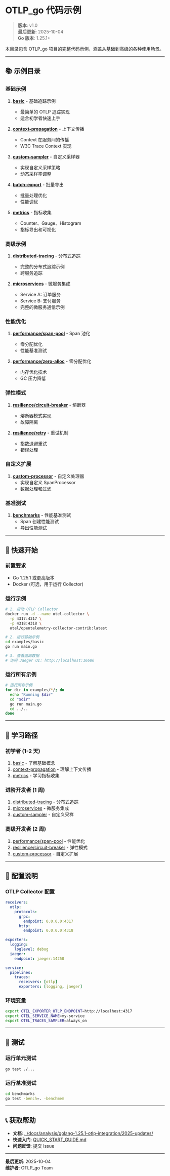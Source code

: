 # OTLP_go 代码示例

> **版本**: v1.0  
> **最后更新**: 2025-10-04  
> **Go 版本**: 1.25.1+

本目录包含 OTLP_go 项目的完整代码示例，涵盖从基础到高级的各种使用场景。

---

## 📚 示例目录

### 基础示例

1. **[basic](./basic/)** - 基础追踪示例
   - 最简单的 OTLP 追踪实现
   - 适合初学者快速上手

2. **[context-propagation](./context-propagation/)** - 上下文传播
   - Context 在服务间的传播
   - W3C Trace Context 实现

3. **[custom-sampler](./custom-sampler/)** - 自定义采样器
   - 实现自定义采样策略
   - 动态采样率调整

4. **[batch-export](./batch-export/)** - 批量导出
   - 批量处理优化
   - 性能调优

5. **[metrics](./metrics/)** - 指标收集
   - Counter、Gauge、Histogram
   - 指标导出和可视化

### 高级示例

1. **[distributed-tracing](./distributed-tracing/)** - 分布式追踪
   - 完整的分布式追踪示例
   - 跨服务追踪

2. **[microservices](./microservices/)** - 微服务集成
   - Service A: 订单服务
   - Service B: 支付服务
   - 完整的微服务通信示例

### 性能优化

1. **[performance/span-pool](./performance/span-pool/)** - Span 池化
   - 零分配优化
   - 性能基准测试

2. **[performance/zero-alloc](./performance/zero-alloc/)** - 零分配优化
   - 内存优化技术
   - GC 压力降低

### 弹性模式

1. **[resilience/circuit-breaker](./resilience/circuit-breaker/)** - 熔断器
    - 熔断器模式实现
    - 故障隔离

2. **[resilience/retry](./resilience/retry/)** - 重试机制
    - 指数退避重试
    - 错误处理

### 自定义扩展

1. **[custom-processor](./custom-processor/)** - 自定义处理器
    - 实现自定义 SpanProcessor
    - 数据处理和过滤

### 基准测试

1. **[benchmarks](../benchmarks/)** - 性能基准测试
    - Span 创建性能测试
    - 导出性能测试

---

## 🚀 快速开始

### 前置要求

- Go 1.25.1 或更高版本
- Docker (可选，用于运行 Collector)

### 运行示例

```bash
# 1. 启动 OTLP Collector
docker run -d --name otel-collector \
  -p 4317:4317 \
  -p 4318:4318 \
  otel/opentelemetry-collector-contrib:latest

# 2. 运行基础示例
cd examples/basic
go run main.go

# 3. 查看追踪数据
# 访问 Jaeger UI: http://localhost:16686
```

### 运行所有示例

```bash
# 运行所有示例
for dir in examples/*/; do
  echo "Running $dir"
  cd "$dir"
  go run main.go
  cd ../..
done
```

---

## 📖 学习路径

### 初学者 (1-2 天)

1. [basic](./basic/) - 了解基础概念
2. [context-propagation](./context-propagation/) - 理解上下文传播
3. [metrics](./metrics/) - 学习指标收集

### 进阶开发者 (1 周)

1. [distributed-tracing](./distributed-tracing/) - 分布式追踪
2. [microservices](./microservices/) - 微服务集成
3. [custom-sampler](./custom-sampler/) - 自定义采样

### 高级开发者 (2 周)

1. [performance/span-pool](./performance/span-pool/) - 性能优化
2. [resilience/circuit-breaker](./resilience/circuit-breaker/) - 弹性模式
3. [custom-processor](./custom-processor/) - 自定义扩展

---

## 🔧 配置说明

### OTLP Collector 配置

```yaml
receivers:
  otlp:
    protocols:
      grpc:
        endpoint: 0.0.0.0:4317
      http:
        endpoint: 0.0.0.0:4318

exporters:
  logging:
    loglevel: debug
  jaeger:
    endpoint: jaeger:14250

service:
  pipelines:
    traces:
      receivers: [otlp]
      exporters: [logging, jaeger]
```

### 环境变量

```bash
export OTEL_EXPORTER_OTLP_ENDPOINT=http://localhost:4317
export OTEL_SERVICE_NAME=my-service
export OTEL_TRACES_SAMPLER=always_on
```

---

## 🧪 测试

### 运行单元测试

```bash
go test ./...
```

### 运行基准测试

```bash
cd benchmarks
go test -bench=. -benchmem
```

---

## 📞 获取帮助

- **文档**: [../docs/analysis/golang-1.25.1-otlp-integration/2025-updates/](../docs/analysis/golang-1.25.1-otlp-integration/2025-updates/)
- **快速入门**: [QUICK_START_GUIDE.md](../docs/analysis/golang-1.25.1-otlp-integration/2025-updates/QUICK_START_GUIDE.md)
- **问题反馈**: 提交 Issue

---

**最后更新**: 2025-10-04  
**维护者**: OTLP_go Team
